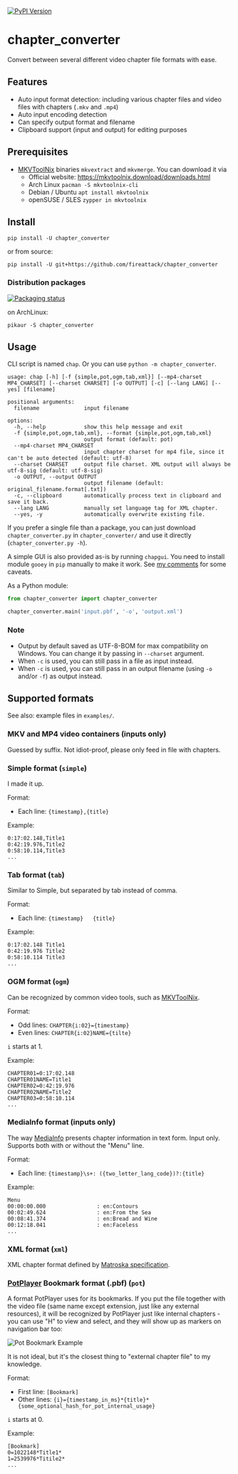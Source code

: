 [![PyPI Version](https://img.shields.io/pypi/v/chapter-converter.svg)](https://pypi.python.org/pypi/chapter-converter)

# chapter_converter
Convert between several different video chapter file formats with ease.

## Features

* Auto input format detection: including various chapter files and video files with chapters (`.mkv` and `.mp4`)
* Auto input encoding detection
* Can specify output format and filename
* Clipboard support (input and output) for editing purposes

## Prerequisites

- [MKVToolNix](https://mkvtoolnix.download/) binaries `mkvextract` and `mkvmerge`. You can download it via
  - Official website: https://mkvtoolnix.download/downloads.html
  - Arch Linux `pacman -S mkvtoolnix-cli`
  - Debian / Ubuntu `apt install mkvtoolnix`
  - openSUSE / SLES `zypper in mkvtoolnix`

## Install

```
pip install -U chapter_converter
```
or from source:
```
pip install -U git+https://github.com/fireattack/chapter_converter
```

### Distribution packages

[![Packaging status](https://repology.org/badge/vertical-allrepos/chapter-converter.svg)](https://repology.org/project/chapter-converter/versions)

on ArchLinux:

```
pikaur -S chapter_converter
```

## Usage

CLI script is named `chap`. Or you can use `python -m chapter_converter`.

```
usage: chap [-h] [-f {simple,pot,ogm,tab,xml}] [--mp4-charset MP4_CHARSET] [--charset CHARSET] [-o OUTPUT] [-c] [--lang LANG] [--yes] [filename]

positional arguments:
  filename              input filename

options:
  -h, --help            show this help message and exit
  -f {simple,pot,ogm,tab,xml}, --format {simple,pot,ogm,tab,xml}
                        output format (default: pot)
  --mp4-charset MP4_CHARSET
                        input chapter charset for mp4 file, since it can't be auto detected (default: utf-8)
  --charset CHARSET     output file charset. XML output will always be utf-8-sig (default: utf-8-sig)
  -o OUTPUT, --output OUTPUT
                        output filename (default: original_filename.format[.txt])
  -c, --clipboard       automatically process text in clipboard and save it back.
  --lang LANG           manually set language tag for XML chapter.
  --yes, -y             automatically overwrite existing file.
```

If you prefer a single file than a package, you can just download `chapter_converter.py` in `chapter_converter/` and use it directly (`chapter_converter.py -h`).

A simple GUI is also provided as-is by running `chapgui`. You need to install module `gooey` in `pip` manually to make it work. See [my comments](https://github.com/fireattack/chapter_converter/pull/4#issuecomment-1359129224) for some caveats.

As a Python module:

```python
from chapter_converter import chapter_converter

chapter_converter.main('input.pbf', '-o', 'output.xml')
```

### Note

* Output by default saved as UTF-8-BOM for max compatibility on Windows. You can change it by passing in `--charset` argument.
* When `-c` is used, you can still pass in a file as input instead.
* When `-c` is used, you can still pass in an output filename (using `-o` and/or `-f`) as output instead.

## Supported formats

See also: example files in `examples/`.

### MKV and MP4 video containers (inputs only)

Guessed by suffix. Not idiot-proof, please only feed in file with chapters.

### Simple format (`simple`)

I made it up.

Format:
* Each line: `{timestamp},{title}`

Example:

```
0:17:02.148,Title1
0:42:19.976,Title2
0:58:10.114,Title3
...
```

### Tab format (`tab`)

Similar to Simple, but separated by tab instead of comma.

Format:
* Each line: `{timestamp}	{title}`

Example:

```
0:17:02.148	Title1
0:42:19.976	Title2
0:58:10.114	Title3
...
```

### OGM format (`ogm`)

Can be recognized by common video tools, such as [MKVToolNix](https://mkvtoolnix.download/).

Format:
* Odd lines: `CHAPTER{i:02}={timestamp}`
* Even lines: `CHAPTER{i:02}NAME={tilte}`

`i` starts at 1.

Example:

```
CHAPTER01=0:17:02.148
CHAPTER01NAME=Title1
CHAPTER02=0:42:19.976
CHAPTER02NAME=Title2
CHAPTER03=0:58:10.114
...
```

### MediaInfo format (inputs only)

The way [MediaInfo](https://mediaarea.net/en/MediaInfo) presents chapter information in text form. Input only. Supports both with or without the "Menu" line.

Format:
* Each line: `{timestamp}\s+: ({two_letter_lang_code})?:{title}`

Example:

```
Menu
00:00:00.000                : en:Contours
00:02:49.624                : en:From the Sea
00:08:41.374                : en:Bread and Wine
00:12:18.041                : en:Faceless
...
```

### XML format (`xml`)

XML chapter format defined by [Matroska specification](https://matroska.org/technical/specs/chapters/index.html).

###  [PotPlayer](https://potplayer.daum.net/) Bookmark format (.pbf) (`pot`)

A format PotPlayer uses for its bookmarks. If you put the file together with the video file (same name except extension, just like any external resources), it will be recognized by PotPlayer just like internal chapters - you can use "H" to view and select, and they will show up as markers on navigation bar too:

![Pot Bookmark Example](https://raw.githubusercontent.com/fireattack/chapter_converter/master/img/pot.png)

It is not ideal, but it's the closest thing to "external chapter file" to my knowledge.

Format:

* First line: `[Bookmark]`
* Other lines: `{i}={timestamp_in_ms}*{title}*{some_optional_hash_for_pot_internal_usage}`

`i` starts at 0.

Example:

```
[Bookmark]
0=1022148*Title1*
1=2539976*Titile2*
...
```
